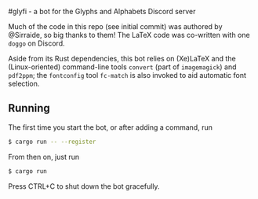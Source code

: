#glyfi - a bot for the Glyphs and Alphabets Discord server

Much of the code in this repo (see initial commit) was authored by @Sirraide, so big thanks to them!
The LaTeX code was co-written with one `doggo` on Discord.

Aside from its Rust dependencies, this bot relies on (Xe)LaTeX and the (Linux-oriented) command-line tools `convert` (part of `imagemagick`) and `pdf2ppm`; the `fontconfig` tool `fc-match` is also invoked to aid automatic font selection.

## Running
The first time you start the bot, or after adding a command, run
```bash
$ cargo run -- --register
```

From then on, just run

```bash
$ cargo run
```

Press CTRL+C to shut down the bot gracefully.